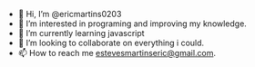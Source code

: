 - 👋 Hi, I’m @ericmartins0203
- 👀 I’m interested in programing and improving my knowledge.
- 🌱 I’m currently learning javascript
- 💞️ I’m looking to collaborate on everything i could.
- 📫 How to reach me estevesmartinseric@gmail.com.

